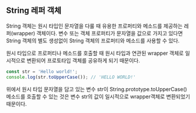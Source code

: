 ## String 레퍼 객체

String 객체는 원시 타입인 문자열을 다룰 때 유용한 프로퍼티와 메소드를 제공하는 레퍼(wrapper) 객체이다. 변수 또는 객체 프로퍼티가 문자열을 값으로 가지고 있다면 String 객체의 별도 생성없이 String 객체의 프로퍼티와 메소드를 사용할 수 있다.

원시 타입으로 프로퍼티나 메소드를 호출할 때 원시 타입과 연관된 wrapper 객체로 일시적으로 변환되어 프로토타입 객체를 공유하게 되기 때문이다.

~~~javascript
const str = 'Hello world!';
console.log(str.toUpperCase()); // 'HELLO WORLD!'
~~~

위에서 원시 타입 문자열을 담고 있는 변수 str이 String.prototype.toUpperCase() 메소드를 호출할 수 있는 것은 변수 str의 값이 일시적으로 wrapper객체로 변환되었기 때문이다.